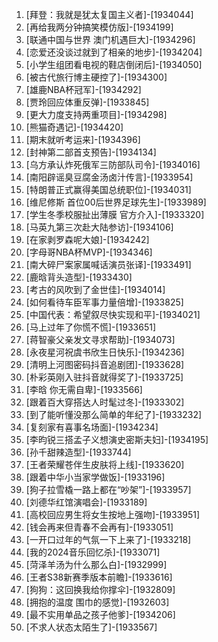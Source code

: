 
1. [拜登：我就是犹太复国主义者]-[1934044]
1. [再给我两分钟搞笑模仿版]-[1934199]
1. [联通中国与世界 澳门机遇巨大]-[1934296]
1. [恋爱还没谈过就到了相亲的地步]-[1934204]
1. [小学生组团看电视的鞋店倒闭后]-[1934050]
1. [被古代旅行博主硬控了]-[1934300]
1. [雄鹿NBA杯冠军]-[1934292]
1. [贾玲回应体重反弹]-[1933845]
1. [更大力度支持两重项目]-[1934298]
1. [熊猫奇遇记]-[1934420]
1. [期末就听考运来]-[1934396]
1. [封神第二部首支预告]-[1934134]
1. [乌方承认炸死俄军三防部队司令]-[1934016]
1. [南阳辟谣臭豆腐金汤卤汁传言]-[1933954]
1. [特朗普正式赢得美国总统职位]-[1934031]
1. [维尼修斯 首位00后世界足球先生]-[1933989]
1. [学生冬季校服扯出薄膜 官方介入]-[1933320]
1. [马英九第三次赴大陆参访]-[1934106]
1. [在家剥罗森呢大娘]-[1934242]
1. [字母哥NBA杯MVP]-[1934346]
1. [南大碎尸案家属喊话演员张译]-[1933491]
1. [鹿晗背头造型]-[1933430]
1. [考古的风吹到了金世佳]-[1934014]
1. [如何看待车臣军事力量倍增]-[1933825]
1. [中国代表：希望叙尽快实现和平]-[1934021]
1. [马上过年了你慌不慌]-[1933651]
1. [蒋智豪父亲发文寻求帮助]-[1934073]
1. [永夜星河祝虞书欣生日快乐]-[1934236]
1. [清明上河图密码抖音追剧团]-[1933628]
1. [朴彩英刚入驻抖音就得奖了]-[1933725]
1. [李晗 你无需自卑]-[1933566]
1. [跟着百大穿搭达人时髦过冬]-[1933302]
1. [到了能听懂没那么简单的年纪了]-[1933232]
1. [复刻家有喜事名场面]-[1934234]
1. [李昀锐三搭孟子义想演史密斯夫妇]-[1934195]
1. [孙千甜辣造型]-[1933744]
1. [王者荣耀苍伴生皮肤将上线]-[1933620]
1. [跟着中华小当家学做饭]-[1933196]
1. [狗子拉雪橇一路上都在“吵架”]-[1933957]
1. [刘德华红馆演唱会]-[1933189]
1. [高校回应男生将女生按地上强吻]-[1933951]
1. [钱会再来但青春不会再有]-[1933051]
1. [一开口过年的气氛一下上来了]-[1933218]
1. [我的2024音乐回忆杀]-[1933071]
1. [菏泽羊汤为什么那么白]-[1932999]
1. [王者S38新赛季版本前瞻]-[1933616]
1. [狗狗：这回换我给你撑伞]-[1932809]
1. [拥抱的温度 围巾的感觉]-[1932603]
1. [最不实用单品之孩子他爹]-[1934206]
1. [不求人状态太陌生了]-[1933567]